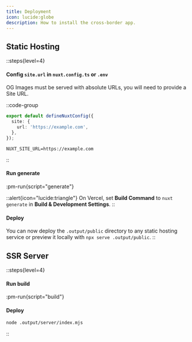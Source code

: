 ```yaml
---
title: Deployment
icon: lucide:globe
description: How to install the cross-border app.
---
```


## Static Hosting

::steps{level=4}
#### Config `site.url` in `nuxt.config.ts` or `.env`

OG Images must be served with absolute URLs, you will need to provide a Site URL.

::code-group
```ts [nuxt.config.ts]
export default defineNuxtConfig({
  site: {
    url: 'https://example.com',
  },
});
```
```dotenv [.env]
NUXT_SITE_URL=https://example.com
```
::

#### Run generate
:pm-run{script="generate"}

::alert{icon="lucide:triangle"}
On Vercel, set **Build Command** to `nuxt generate` in **Build & Development Settings**.
::

#### Deploy
You can now deploy the `.output/public` directory to any static hosting service or preview it locally with `npx serve .output/public`.
::

## SSR Server

::steps{level=4}
#### Run build
:pm-run{script="build"}

#### Deploy
```shell
node .output/server/index.mjs
```
::

